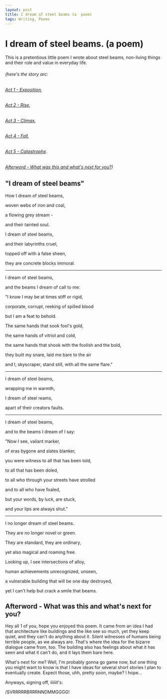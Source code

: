 ```yaml
---
layout: post
title: I dream of steel beams (a  poem)
tags: Writing, Poems
---
```


# I dream of steel beams. (a poem)

This is a pretentious little poem I wrote about steel beams, non-living things and their role and value in everyday life.

###### (here's the story arc:

###### [Act 1 - Exposition](#act1),

###### [Act 2 - Rise](#act2),

###### [Act 3 - Climax](#act3),

###### [Act 4 - Fall](#act4),

###### [Act 5 - Catastrophe](#act5).

###### [Afterword - What was this and what's next for you?](act0))

## "I dream of steel beams"

<a name='Act 1 - Exposition'></a>
How I dream of steel beams,

woven webs of iron and coal,

a flowing grey stream -

and their tainted soul.

I dream of steel beams,

and their labyrinths cruel,

topped off with a false sheen,

they are concrete blocks immoral.

---

<a name='Act 2 - Rise'></a>
I dream of steel beams,

and the beams I dream of call to me:

"I know I may be at times stiff or rigid,

corporate, corrupt, reeking of spilled blood

but I am a feat to behold.

The same hands that sook fool's gold,

the same hands of vitriol and cold,

the same hands that shook with the foolish and the bold,

they built my snare, laid me bare to the air

and I, skyscraper, stand still, with all the same flare."

---

<a name='Act 3 - Climax'></a>
I dream of steel beams,

wrapping me in warmth,

I dream of steel reams,

apart of their creators faults.

---

<a name='Act 4 - Fall'></a>
I dream of steel beams,

and to the beams I dream of I say:

"Now I see, valiant marker,

of eras bygone and slates blanker,

you were witness to all that has been told,

to all that has been doled,

to all who through your streets have strolled

and to all who have foaled,

but your words, by luck, are stuck,

and your lips are always shut."

---

<a name='Act 5 - Catastrophe'></a>
I no longer dream of steel beams.

They are no longer novel or green.

They are standard, they are ordinary,

yet also magical and roaming free.

Looking up, I see intersections of alloy,

human achievements unrecognized, unseen,

a vulnerable building that will be one day destroyed,

yet I can't help but crack a smile that beams.

<a name='act0'></a>
## Afterword - What was this and what's next for you?

Hey all 1 of you, hope you enjoyed this poem. It came from an idea I had that architecture like buildings and the like see so much, yet they keep quiet, and they can't do anything about it. Silent witnesses of humans being terrible people, as we always are. That's where the idea for the bizarre dialogue came from, too. The building also has feelings about what it has seen and what it can't do, and it lays them bare here.

What's next for me? Well, I'm probably gonna go game now, but one thing you might want to know is that I have ideas for several short stories I plan to eventually create. Expect those, uhh, pretty soon, maybe? I hope...

Anyways, signing off, iiiiiit's:

/SVRRRRRBRRRNNDMMGGGG!
